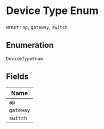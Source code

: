 
# Device Type Enum

enum: `ap`, `gateway`, `switch`

## Enumeration

`DeviceTypeEnum`

## Fields

| Name |
|  --- |
| `ap` |
| `gateway` |
| `switch` |

